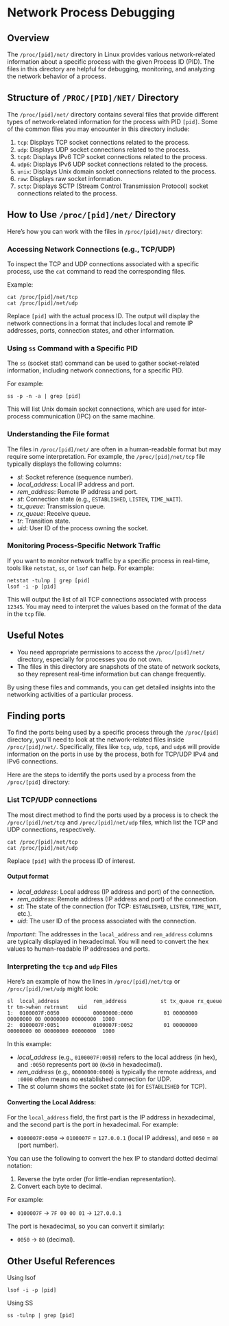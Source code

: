 # Network Process Debugging

## Overview

The `/proc/[pid]/net/` directory in Linux provides various network-related information about a specific process with the given Process ID (PID). The files in this directory are helpful for debugging, monitoring, and analyzing the network behavior of a process.

## Structure of `/PROC/[PID]/NET/` Directory

The `/proc/[pid]/net/` directory contains several files that provide different types of network-related information for the process with PID `[pid]`. Some of the common files you may encounter in this directory include:

1. `tcp`: Displays TCP socket connections related to the process.
2. `udp`: Displays UDP socket connections related to the process.
3. `tcp6`: Displays IPv6 TCP socket connections related to the process.
4. `udp6`: Displays IPv6 UDP socket connections related to the process.
5. `unix`: Displays Unix domain socket connections related to the process.
6. `raw`: Displays raw socket information.
7. `sctp`: Displays SCTP (Stream Control Transmission Protocol) socket connections related to the process.

## How to Use `/proc/[pid]/net/` Directory

Here’s how you can work with the files in `/proc/[pid]/net/` directory:

### Accessing Network Connections (e.g., TCP/UDP)

To inspect the TCP and UDP connections associated with a specific process, use the `cat` command to read the corresponding files.

Example:

```
cat /proc/[pid]/net/tcp
cat /proc/[pid]/net/udp
```

Replace `[pid]` with the actual process ID. The output will display the network connections in a format that includes local and remote IP addresses, ports, connection states, and other information.

### Using `ss` Command with a Specific PID

The `ss` (socket stat) command can be used to gather socket-related information, including network connections, for a specific PID.

For example:

```
ss -p -n -a | grep [pid]
```

This will list Unix domain socket connections, which are used for inter-process communication (IPC) on the same machine.

### Understanding the File format

The files in `/proc/[pid]/net/` are often in a human-readable format but may require some interpretation. For example, the `/proc/[pid]/net/tcp` file typically displays the following columns:

- _sl_: Socket reference (sequence number).
- _local_address_: Local IP address and port.
- _rem_address_: Remote IP address and port.
- _st_: Connection state (e.g., `ESTABLISHED`, `LISTEN`, `TIME_WAIT`).
- _tx_queue_: Transmission queue.
- _rx_queue_: Receive queue.
- _tr_: Transition state.
- _uid_: User ID of the process owning the socket.

### Monitoring Process-Specific Network Traffic

If you want to monitor network traffic by a specific process in real-time, tools like `netstat`, `ss`, or `lsof` can help. For example:

```
netstat -tulnp | grep [pid]
lsof -i -p [pid]
```

This will output the list of all TCP connections associated with process `12345`. You may need to interpret the values based on the format of the data in the `tcp` file.

## Useful Notes

- You need appropriate permissions to access the `/proc/[pid]/net/` directory, especially for processes you do not own.
- The files in this directory are snapshots of the state of network sockets, so they represent real-time information but can change frequently.

By using these files and commands, you can get detailed insights into the networking activities of a particular process.

## Finding ports

To find the ports being used by a specific process through the `/proc/[pid]` directory, you'll need to look at the network-related files inside `/proc/[pid]/net/`. Specifically, files like `tcp`, `udp`, `tcp6`, and `udp6` will provide information on the ports in use by the process, both for TCP/UDP IPv4 and IPv6 connections.

Here are the steps to identify the ports used by a process from the `/proc/[pid]` directory:

###  List TCP/UDP connections

The most direct method to find the ports used by a process is to check the `/proc/[pid]/net/tcp` and `/proc/[pid]/net/udp` files, which list the TCP and UDP connections, respectively.

```
cat /proc/[pid]/net/tcp
cat /proc/[pid]/net/udp
```

Replace `[pid]` with the process ID of interest.

#### Output format

- _local_address_: Local address (IP address and port) of the connection.
- _rem_address_: Remote address (IP address and port) of the connection.
- _st_: The state of the connection (for TCP: `ESTABLISHED`, `LISTEN`, `TIME_WAIT`, etc.).
- _uid_: The user ID of the process associated with the connection.

_Important_: The addresses in the `local_address` and `rem_address` columns are typically displayed in hexadecimal. You will need to convert the hex values to human-readable IP addresses and ports.

### Interpreting the `tcp` and `udp` Files

Here’s an example of how the lines in `/proc/[pid]/net/tcp` or `/proc/[pid]/net/udp` might look:

```
sl  local_address           rem_address           st tx_queue rx_queue tr tm->when retrnsmt   uid
1:  0100007F:0050           00000000:0000          01 00000000 00000000 00 00000000 00000000  1000
2:  0100007F:0051           0100007F:0052          01 00000000 00000000 00 00000000 00000000  1000
```

In this example:

- _local_address_ (e.g., `0100007F:0050`) refers to the local address (in hex), and `:0050` represents port `80` (`0x50` in hexadecimal).
- _rem_address_ (e.g., `00000000:0000`) is typically the remote address, and `:0000` often means no established connection for UDP.
- The st column shows the socket state (`01` for `ESTABLISHED` for TCP).

#### Converting the Local Address:

For the `local_address` field, the first part is the IP address in hexadecimal, and the second part is the port in hexadecimal. For example:

- `0100007F:0050` → `0100007F` = `127.0.0.1` (local IP address), and `0050` = `80` (port number).

You can use the following to convert the hex IP to standard dotted decimal notation:

1. Reverse the byte order (for little-endian representation).
2. Convert each byte to decimal.

For example:

- `0100007F` → `7F 00 00 01` → `127.0.0.1`

The port is hexadecimal, so you can convert it similarly:

- `0050` → `80` (decimal).


## Other Useful References

Using lsof

```
lsof -i -p [pid]
```

Using SS

```
ss -tulnp | grep [pid]
```


